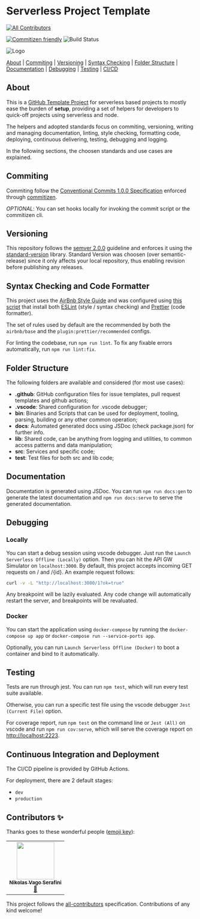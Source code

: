 # Serverless Project Template
<!-- ALL-CONTRIBUTORS-BADGE:START - Do not remove or modify this section -->
[![All Contributors](https://img.shields.io/badge/all_contributors-1-orange.svg?style=flat-square)](#contributors-)
<!-- ALL-CONTRIBUTORS-BADGE:END -->

[![Commitizen friendly](https://img.shields.io/badge/commitizen-friendly-brightgreen.svg)](http://commitizen.github.io/cz-cli/) ![Build Status](https://github.com/zrp-aplicacoes/serverless-monorepo-template/workflows/Build%20Status/badge.svg)

![Logo](http://institutional.zrp.com.br.s3.amazonaws.com/logos/serverless-project-template.png)

[About](#about) | [Commiting](#commiting) | [Versioning](#versioning) | [Syntax Checking](#syntax-checking-and-code-formatter) | [Folder Structure](#folder-structure) | [Documentation](#documentation) | [Debugging](#debugging) | [Testing](#testing) | [CI/CD](#continuous-integration-and-deployment)

## About

This is a [GitHub Template Project](https://help.github.com/en/github/creating-cloning-and-archiving-repositories/creating-a-repository-from-a-template) for serverless based projects to mostly ease the burden of **setup**, providing a set of helpers for developers to quick-off projects using serverless and node.

The helpers and adopted standards focus on commiting, versioning, writing and managing documentation, linting, style checking, formatting code, deploying, continuous delivering, testing, debugging and logging.

In the following sections, the choosen standards and use cases are explained.

## Commiting

Commiting follow the [Conventional Commits 1.0.0 Specification](https://www.conventionalcommits.org/en/v1.0.0/) enforced through [commitizen](https://github.com/commitizen/cz-cli).

_OPTIONAL_: You can set hooks locally for invoking the commit script or the commitizen cli.

## Versioning

This repository follows the [semver 2.0.0](https://semver.org/) guideline and enforces it using the [standard-version](https://github.com/conventional-changelog/standard-version) library. Standard Version was choosen (over semantic-release) since it only affects your local repository, thus enabling revision before publishing any releases.

## Syntax Checking and Code Formatter

This project uses the [AirBnb Style Guide](https://github.com/airbnb/javascript#airbnb-javascript-style-guide-) and was configured using [this script](https://github.com/paulolramos/eslint-prettier-airbnb-react) that install both [ESLint](https://eslint.org/) (style / syntax checking) and [Prettier](https://prettier.io/) (code formatter).

The set of rules used by default are the recommended by both the `airbnb/base` and the `plugin:prettier/recommended` configs.

For linting the codebase, run `npm run lint`. To fix any fixable errors automatically, run `npm run lint:fix`.

## Folder Structure

The following folders are available and considered (for most use cases):

- **.github**: GitHub configuration files for issue templates, pull request templates and github actions;
- **.vscode**: Shared configuration for .vscode debugger;
- **bin**: Binaries and Scripts that can be used for deployment, tooling, parsing, building or any other common operation;
- **docs**: Automated generated docs using JSDoc (check package.json) for further info.
- **lib**: Shared code, can be anything from logging and utilities, to common access patterns and data manipulation;
- **src**: Services and specific code;
- **test**: Test files for both src and lib code;

## Documentation

Documentation is generated using JSDoc. You can run `npm run docs:gen` to generate the latest documentation and `npm run docs:serve` to serve the generated documentation.

## Debugging

### Locally

You can start a debug session using vscode debugger. Just run the `Launch Serverless Offline (Locally)` option. Then you can hit the API GW Simulator on `localhost:3000`. By default, this project accepts incoming GET requests on / and /{id}. An example request follows:

```bash
curl -v -L "http://localhost:3000/1?ok=true"
```

Any breakpoint will be lazily evaluated. Any code change will automatically restart the server, and breakpoints will be revaluated.

### Docker

You can start the application using `docker-compose` by running the `docker-compose up app` or `docker-compose run --service-ports app`.

Optionally, you can run `Launch Serverless Offline (Docker)` to boot a container and bind to it automatically.

## Testing

Tests are run through jest. You can run `npm test`, which will run every test suite available.

Otherwise, you can run a specific test file using the vscode debugger `Jest (Current File)` option.

For coverage report, run `npm test` on the command line or `Jest (All)` on vscode and run `npm run cov:serve`, which will serve the coverage report on [http://localhost:2223](http://localhost:2223).

## Continuous Integration and Deployment

The CI/CD pipeline is provided by GitHub Actions.

For deployment, there are 2 default stages:

- `dev`
- `production`

## Contributors ✨

Thanks goes to these wonderful people ([emoji key](https://allcontributors.org/docs/en/emoji-key)):

<!-- ALL-CONTRIBUTORS-LIST:START - Do not remove or modify this section -->
<!-- prettier-ignore-start -->
<!-- markdownlint-disable -->
<table>
  <tr>
    <td align="center"><a href="https://twitter.com/_nikolas_vs"><img src="https://avatars0.githubusercontent.com/u/7339932?v=4" width="100px;" alt=""/><br /><sub><b>Nikolas Vago Serafini</b></sub></a><br /><a href="https://github.com/zrp-aplicacoes/serverless-project-template/commits?author=Emethium" title="Documentation">📖</a></td>
  </tr>
</table>

<!-- markdownlint-enable -->
<!-- prettier-ignore-end -->
<!-- ALL-CONTRIBUTORS-LIST:END -->

This project follows the [all-contributors](https://github.com/all-contributors/all-contributors) specification. Contributions of any kind welcome!